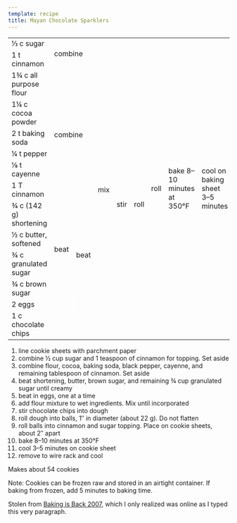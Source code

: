 ```yaml
---
template: recipe
title: Mayan Chocolate Sparklers
---
```

<table>
<tr>
  <td>&#x2153; c sugar</td>
  <td rowspan="2" colspan="5">combine</td>
  <td rowspan="14">roll</td>
  <td rowspan="14">bake 8&ndash;10 minutes at 350&deg;F</td>
  <td rowspan="14">cool on baking sheet 3&ndash;5 minutes</td>
  <td rowspan="14">cool on wire rack</td>
</tr>
<tr>
  <td>1 t cinnamon</td>
</tr>
<tr>
  <td>1&#190; c all purpose flour</td>
  <td rowspan="6" colspan="2">combine</td>
  <td rowspan="11">mix</td>
  <td rowspan="12">stir</td>
  <td rowspan="12">roll</td>
</tr>
<tr>
  <td>1&#188; c cocoa powder</td>
</tr>
<tr>
  <td>2 t baking soda</td>
</tr>
<tr>
  <td>&#188; t pepper</td>
</tr>
<tr>
  <td>&#x215b; t cayenne</td>
</tr>
<tr>
  <td>1 T cinnamon</td>
</tr>
<tr>
  <td>&#190; c (142 g) shortening</td>
  <td rowspan="4">beat</td>
  <td rowspan="5">beat</td>
</tr>
<tr>
  <td>&#189; c butter, softened</td>
</tr>
<tr>
  <td>&#190; c granulated sugar</td>
</tr>
<tr>
  <td>&#190; c brown sugar</td>
</tr>
<tr>
  <td>2 eggs</td>
  <td style="border-right: 1px solid white;">&nbsp;</td>
</tr>
<tr>
  <td>1 c chocolate chips</td>
  <td class="righthide" colspan="3">&nbsp;</td>
</tr>
</table>


1. line cookie sheets with parchment paper
1. combine &#189; cup sugar and 1 teaspoon of cinnamon for
topping. Set aside
1. combine flour, cocoa, baking soda, black pepper, cayenne, and
remaining tablespoon of cinnamon. Set aside
1. beat shortening, butter, brown sugar, and remaining &#190; cup
granulated sugar until creamy
1. beat in eggs, one at a time
1. add flour mixture to wet ingredients. Mix until incorporated
1. stir chocolate chips into dough
1. roll dough into balls, 1&Prime; in diameter (about 22 g). Do not flatten
1. roll balls into cinnamon and sugar topping. Place on cookie
sheets, about 2&Prime; apart
1. bake 8&ndash;10 minutes at 350&deg;F
1. cool 3&ndash;5 minutes on cookie sheet
1. remove to wire rack and cool

<p>Makes about 54 cookies</p>
<p>Note: Cookies can be frozen raw and stored in an airtight
container. If baking from frozen, add 5 minutes to baking time.</p>
<p class="confession">Stolen from <a href="http://www.robinhood.ca/feature/bib.2007.default.asp">Baking is Back 2007</a>, which I only
realized was online as I typed this very paragraph.</p>
